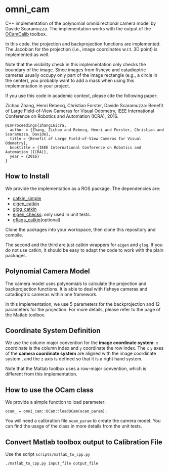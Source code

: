 # omni_cam
C++ implementation of the polynomial omnidirectional camera model by Davide Scaramuzza.
The implementation works with the output of 
the [OCamCalib](https://sites.google.com/site/scarabotix/ocamcalib-toolbox) toolbox.

In this code, the projection and backprojection functions are implemented.
The Jacobian for the projection (i.e., image coordinates w.r.t. 3D point) is implemented as well.

Note that the visibility check in this implementation only checks the boundary of the image. Since images from fisheye and catadioptric cameras usually occupy only part of the image rectangle (e.g., a circle in the center), you probably want to add a mask when using this implementation in your project.

If you use this code in academic context, please cite the following paper:

Zichao Zhang, Henri Rebecq, Christian Forster, Davide Scaramuzza: Benefit of Large Field-of-View Cameras for Visual Odometry, IEEE International Conference on Robotics and Automation (ICRA), 2016.

```
@InProceedings{Zhang16icra,
  author = {Zhang, Zichao and Rebecq, Henri and Forster, Christian and Scaramuzza, Davide},
  title = {Benefit of Large Field-of-View Cameras for Visual Odometry},
  booktitle = {IEEE International Conference on Robotics and Automation (ICRA)},
  year = {2016}
}
```

## How to Install
We provide the implementation as a ROS package. The dependencies are:
* [catkin_simple](https://github.com/catkin/catkin_simple)
* [eigen_catkin](https://github.com/ethz-asl/eigen_catkin)
* [glog_catkin](https://github.com/ethz-asl/glog_catkin)
* [eigen_checks](https://github.com/ethz-asl/eigen_checks): only used in unit tests.
* [gflags_catkin](https://github.com/ethz-asl/gflags_catkin)(optional)

Clone the packages into your workspace, then clone this repository and compile.

The second and the third are just catkin wrappers for `eigen` and `glog`.
If you do not use catkin, it should be easy to adapt the code to work with the plain packages.

## Polynomial Camera Model
The camera model uses polynomials to calculate the projection and backprojection functions.
It is able to deal with fisheye cameras and catadioptric cameras within one framework.

In this implementation, we use 5 parameters for the backprojection and 12 parameters for the projection. For more details, please refer to the page of the Matlab toolbox.

## Coordinate System Definition
We use the column major convention for the __image coordinate system__: 
`x` coordinate is the column index and `y` coordinate the row index.
The `x` `y` axes of the __camera coordinate system__ are aligned with the image coordinate system 
, and the `z` axis is defined so that it is a right hand system.

Note that the Matlab toolbox uses a row-major convention, which is different from this implementation.

## How to use the OCam class
We provide a simple function to load parameter:
```
ocam_ = omni_cam::OCam::loadOCam(ocam_param);
```
You will need a calibration file `ocam_param` to create the camera model.
You can find the usage of the class in more details from the unit tests.


## Convert Matlab toolbox output to Calibration File
Use the script `scripts/matlab_to_cpp.py`
```
./matlab_to_cpp.py input_file output_file
```

